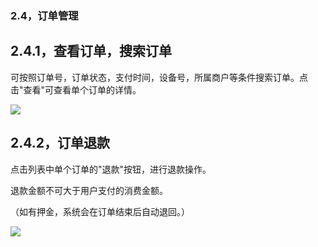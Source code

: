 ### 2.4，订单管理

##    2.4.1，查看订单，搜索订单

可按照订单号，订单状态，支付时间，设备号，所属商户等条件搜索订单。点击&quot;查看&quot;可查看单个订单的详情。

![](https://xhdianpub.oss-cn-shenzhen.aliyuncs.com/doc/pc/30.png)

## 2.4.2，订单退款

点击列表中单个订单的&quot;退款&quot;按钮，进行退款操作。

退款金额不可大于用户支付的消费金额。

（如有押金，系统会在订单结束后自动退回。）

![](https://xhdianpub.oss-cn-shenzhen.aliyuncs.com/doc/pc/31.png)